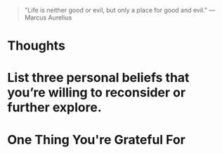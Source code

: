
> \"Life is neither good or evil, but only a place for good and evil.\" — Marcus Aurelius

# Thoughts

# List three personal beliefs that you’re willing to reconsider or further explore.

# One Thing You're Grateful For

